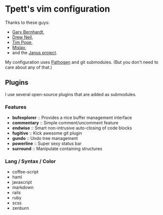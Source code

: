 Tpett's vim configuration
=========================

Thanks to these guys:

* [Gary Bernhardt](http://destroyallsoftware.com),
* [Drew Neil](http://vimcasts.org),
* [Tim Pope](http://tbaggery.com),
* [Mislav](http://mislav.uniqpath.com/),
* and the [Janus project](https://github.com/carlhuda/janus).

My configuration uses [Pathogen](https://github.com/tpope/vim-pathogen) and git submodules.
(But you don't need to care about any of that.)

## Plugins

I use several open-source plugins that are added as submodules.

### Features

* __bufexplorer__ :: Provides a nice buffer management interface
* __commentary__ :: Simple comment/uncomment feature
* __endwise__ :: Smart non-intrusive auto-closing of code blocks
* __fugitive__ :: Kick awesome git plugin
* __gundo__ :: Undo tree management
* __powerline__ :: Super sexy status bar
* __surround__ :: Manipulate containing structures

### Lang / Syntax / Color

* coffee-script
* haml
* javascript
* markdown
* rails
* ruby
* scss
* zenburn

